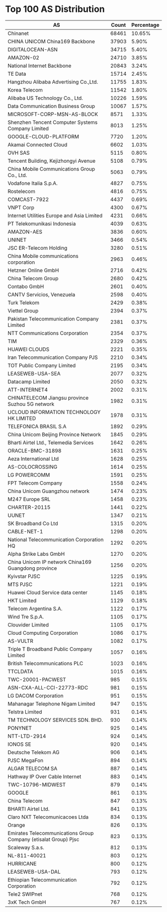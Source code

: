 # Top 100 AS Distribution
| AS | Count | Percentage |
|----|----|----|
| Chinanet | 68461 | 10.65% |
| CHINA UNICOM China169 Backbone | 37903 | 5.90% |
| DIGITALOCEAN-ASN | 34715 | 5.40% |
| AMAZON-02 | 24710 | 3.85% |
| National Internet Backbone | 20843 | 3.24% |
| TE Data | 15714 | 2.45% |
| Hangzhou Alibaba Advertising Co.,Ltd. | 11755 | 1.83% |
| Korea Telecom | 11542 | 1.80% |
| Alibaba US Technology Co., Ltd. | 10226 | 1.59% |
| Data Communication Business Group | 10067 | 1.57% |
| MICROSOFT-CORP-MSN-AS-BLOCK | 8571 | 1.33% |
| Shenzhen Tencent Computer Systems Company Limited | 8013 | 1.25% |
| GOOGLE-CLOUD-PLATFORM | 7720 | 1.20% |
| Akamai Connected Cloud | 6602 | 1.03% |
| OVH SAS | 5115 | 0.80% |
| Tencent Building, Kejizhongyi Avenue | 5108 | 0.79% |
| China Mobile Communications Group Co., Ltd. | 5063 | 0.79% |
| Vodafone Italia S.p.A. | 4827 | 0.75% |
| Rostelecom | 4816 | 0.75% |
| COMCAST-7922 | 4437 | 0.69% |
| VNPT Corp | 4300 | 0.67% |
| Internet Utilities Europe and Asia Limited | 4231 | 0.66% |
| PT Telekomunikasi Indonesia | 4039 | 0.63% |
| AMAZON-AES | 3836 | 0.60% |
| UNINET | 3466 | 0.54% |
| JSC ER-Telecom Holding | 3280 | 0.51% |
| China Mobile communications corporation | 2963 | 0.46% |
| Hetzner Online GmbH | 2716 | 0.42% |
| China Telecom Group | 2680 | 0.42% |
| Contabo GmbH | 2601 | 0.40% |
| CANTV Servicios, Venezuela | 2598 | 0.40% |
| Turk Telekom | 2429 | 0.38% |
| Viettel Group | 2394 | 0.37% |
| Pakistan Telecommunication Company Limited | 2381 | 0.37% |
| NTT Communications Corporation | 2354 | 0.37% |
| TIM | 2329 | 0.36% |
| HUAWEI CLOUDS | 2221 | 0.35% |
| Iran Telecommunication Company PJS | 2210 | 0.34% |
| TOT Public Company Limited | 2195 | 0.34% |
| LEASEWEB-USA-SEA | 2077 | 0.32% |
| Datacamp Limited | 2050 | 0.32% |
| ATT-INTERNET4 | 2002 | 0.31% |
| CHINATELECOM Jiangsu province Suzhou 5G network | 1982 | 0.31% |
| UCLOUD INFORMATION TECHNOLOGY HK LIMITED | 1978 | 0.31% |
| TELEFONICA BRASIL S.A | 1892 | 0.29% |
| China Unicom Beijing Province Network | 1845 | 0.29% |
| Bharti Airtel Ltd., Telemedia Services | 1642 | 0.26% |
| ORACLE-BMC-31898 | 1631 | 0.25% |
| Aeza International Ltd | 1628 | 0.25% |
| AS-COLOCROSSING | 1614 | 0.25% |
| LG POWERCOMM | 1591 | 0.25% |
| FPT Telecom Company | 1558 | 0.24% |
| China Unicom Guangzhou network | 1474 | 0.23% |
| M247 Europe SRL | 1458 | 0.23% |
| CHARTER-20115 | 1441 | 0.22% |
| UUNET | 1347 | 0.21% |
| SK Broadband Co Ltd | 1315 | 0.20% |
| CABLE-NET-1 | 1298 | 0.20% |
| National Telecommunication Corporation HQ | 1292 | 0.20% |
| Alpha Strike Labs GmbH | 1270 | 0.20% |
| China Unicom IP network China169 Guangdong province | 1256 | 0.20% |
| Kyivstar PJSC | 1225 | 0.19% |
| MTS PJSC | 1221 | 0.19% |
| Huawei Cloud Service data center | 1145 | 0.18% |
| HKT Limited | 1129 | 0.18% |
| Telecom Argentina S.A. | 1122 | 0.17% |
| Wind Tre S.p.A. | 1105 | 0.17% |
| Clouvider Limited | 1105 | 0.17% |
| Cloud Computing Corporation | 1086 | 0.17% |
| AS-VULTR | 1082 | 0.17% |
| Triple T Broadband Public Company Limited | 1057 | 0.16% |
| British Telecommunications PLC | 1023 | 0.16% |
| TTCLDATA | 1015 | 0.16% |
| TWC-20001-PACWEST | 985 | 0.15% |
| ASN-CXA-ALL-CCI-22773-RDC | 981 | 0.15% |
| LG DACOM Corporation | 951 | 0.15% |
| Mahanagar Telephone Nigam Limited | 947 | 0.15% |
| Telstra Limited | 931 | 0.14% |
| TM TECHNOLOGY SERVICES SDN. BHD. | 930 | 0.14% |
| PONYNET | 925 | 0.14% |
| NTT-LTD-2914 | 924 | 0.14% |
| IONOS SE | 920 | 0.14% |
| Deutsche Telekom AG | 906 | 0.14% |
| PJSC MegaFon | 894 | 0.14% |
| ALGAR TELECOM SA | 887 | 0.14% |
| Hathway IP Over Cable Internet | 883 | 0.14% |
| TWC-10796-MIDWEST | 879 | 0.14% |
| GOOGLE | 861 | 0.13% |
| China Telecom | 847 | 0.13% |
| BHARTI Airtel Ltd. | 841 | 0.13% |
| Claro NXT Telecomunicacoes Ltda | 834 | 0.13% |
| Orange | 826 | 0.13% |
| Emirates Telecommunications Group Company (etisalat Group) Pjsc | 823 | 0.13% |
| Scaleway S.a.s. | 812 | 0.13% |
| NL-811-40021 | 803 | 0.12% |
| HURRICANE | 800 | 0.12% |
| LEASEWEB-USA-DAL | 793 | 0.12% |
| Ethiopian Telecommunication Corporation | 792 | 0.12% |
| Tele2 SWIPnet | 768 | 0.12% |
| 3xK Tech GmbH | 767 | 0.12% |
